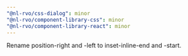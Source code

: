 ```yaml
---
"@nl-rvo/css-dialog": minor
"@nl-rvo/component-library-css": minor
"@nl-rvo/component-library-react": minor
---
```


Rename position-right and -left to inset-inline-end and -start.
